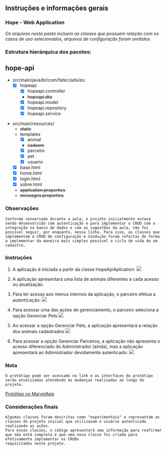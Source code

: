 ## Instruções e informações gerais
### Hope - Web Application


*Os arquivos nesta pasta incluem as classes que possuem relação com os casos de uso selecionados, arquivos de configuração foram omitidos.*


### Estrutura hierárquica dos pacotes:
## hope-api
* src/main/java/br/com/fatec/ads/es:
	* [x] hopeapi
		* [x] hopeapi.controller
		* ~~hopeapi.dto~~
		* [x] hopeapi.model
		* [x] hopeapi.repository
		* [x] hopeapi.service
	
- src/main/resources/
	- ~~static~~
	- templates
      - [x] animal
	  - ~~cadasro~~
	  - [x] parceiro
	  - [x] pet
	  - [x] usuario
	- [x] base.html
	- [x] home.html
	- [x] login.html
	- [x] sobre.html
	* ~~application.properties~~
	* ~~messages.properties~~
	
### Observações
	Conforme conversado durante a aula, o projeto inicialmente estava sendo desenvolvido com autenticação e para implementar o CRUD com a integração no banco de dados e com as sugestões da aula, não foi possível seguir, por enquanto, nessa linha. Para isso, as classes que implementam o CRUD de configuração e Condução foram refeitas de forma a implementar da maneira mais simples possível o ciclo de vida de um cadastro.

### Instruções
1. A aplicação é iniciada a partir da classe HopeApiAplication:
![](https://i.imgur.com/6pwhsIu.png)

2. A aplicação apresentará uma lista de animais diferentes a cada acesso ou atualização.

3. Para ter acesso aos menus internos da aplicação, o parceiro efetua a autenticação:
![](https://i.imgur.com/qNhKhGb.png)

4. Para acessar uma das ações de gerenciamento, o parceiro seleciona a opção Gerenciar Pets
![](https://i.imgur.com/doI2JsF.png)

5. Ao acessar a opção Gerenciar Pets, a aplicação apresentará a relação dos animais cadastrados
![](https://i.imgur.com/1k64owF.png)

6. Para acessar a opção Gerenciar Parceiros, a aplicação não apresenta o acesso diferenciado do Administrador (ainda), mas a aplicação apresentará ao Admnistrador devidamente autenticado:
![](https://i.imgur.com/25ohtIa.png)


### Nota
	O protótipo pode ser acessado no link e as interfaces do protótipo serão atualizadas atendendo às mudanças realizadas ao longo do projeto.
  
  [Protótipo no MarvelApp](https://marvelapp.com/prototype/2a1iieb6)
  
### Considerações finais
	Algumas classes foram descritas como "experimentais" e representam as classes do projeto inicial que utilizavam o usuário autenticado realizando as ações.
	Para essas classes, o código apresentará uma informação para reafirmar que não está completa e que uma nova classe foi criada para efetivamente implementar os CRUDs 
	requisitados neste projeto.